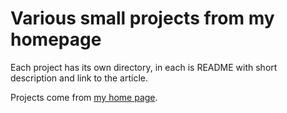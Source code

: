 # Various small projects from my homepage

Each project has its own directory, in each is README with short description and link to the article.

Projects come from [my home page](http://robertgawron.blogspot.com).
